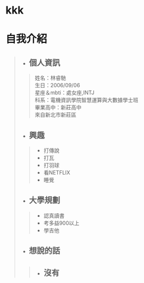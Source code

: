 # kkk
# 自我介紹
>+ ## 個人資訊
>> 姓名：林睿馳    
>> 生日：2006/09/06    
>> 星座＆mbti：處女座,INTJ    
>> 科系：電機資訊學院智慧運算與大數據學士班    
>> 畢業高中：新莊高中    
>> 來自新北市新莊區    
>+ ## 興趣    
>>+ 打傳說    
>>+ 打瓦    
>>+ 打羽球    
>>+ 看NETFLIX    
>>+ 睡覺    
>+ ## 大學規劃    
>>+ 認真讀書    
>>+ 考多益900以上    
>>+ 學吉他
>+ ## 想說的話
>>+ ## 沒有

